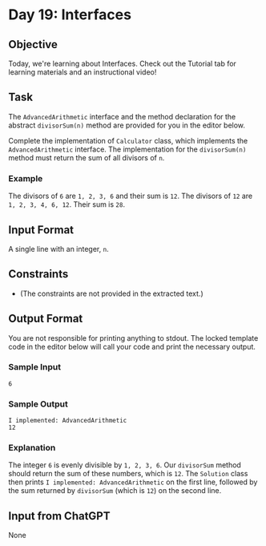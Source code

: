 # Day 19: Interfaces

## Objective
Today, we're learning about Interfaces. Check out the Tutorial tab for learning materials and an instructional video!

## Task
The `AdvancedArithmetic` interface and the method declaration for the abstract `divisorSum(n)` method are provided for you in the editor below.

Complete the implementation of `Calculator` class, which implements the `AdvancedArithmetic` interface. The implementation for the `divisorSum(n)` method must return the sum of all divisors of `n`.

### Example
The divisors of `6` are `1, 2, 3, 6` and their sum is `12`.
The divisors of `12` are `1, 2, 3, 4, 6, 12`. Their sum is `28`.

## Input Format
A single line with an integer, `n`.

## Constraints
- (The constraints are not provided in the extracted text.)

## Output Format
You are not responsible for printing anything to stdout. The locked template code in the editor below will call your code and print the necessary output.

### Sample Input
```
6
```

### Sample Output
```
I implemented: AdvancedArithmetic
12
```

### Explanation
The integer `6` is evenly divisible by `1, 2, 3, 6`. Our `divisorSum` method should return the sum of these numbers, which is `12`. The `Solution` class then prints `I implemented: AdvancedArithmetic` on the first line, followed by the sum returned by `divisorSum` (which is `12`) on the second line.

## Input from ChatGPT

None
